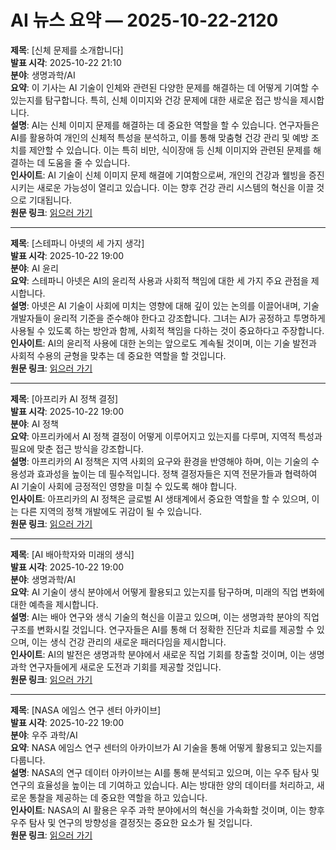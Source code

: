 # AI 뉴스 요약 — 2025-10-22-2120

**제목**: [신체 문제를 소개합니다]  
**발표 시각**: 2025-10-22 21:10  
**분야**: 생명과학/AI  
**요약**: 이 기사는 AI 기술이 인체와 관련된 다양한 문제를 해결하는 데 어떻게 기여할 수 있는지를 탐구합니다. 특히, 신체 이미지와 건강 문제에 대한 새로운 접근 방식을 제시합니다.  
**설명**: AI는 신체 이미지 문제를 해결하는 데 중요한 역할을 할 수 있습니다. 연구자들은 AI를 활용하여 개인의 신체적 특성을 분석하고, 이를 통해 맞춤형 건강 관리 및 예방 조치를 제안할 수 있습니다. 이는 특히 비만, 식이장애 등 신체 이미지와 관련된 문제를 해결하는 데 도움을 줄 수 있습니다.  
**인사이트**: AI 기술이 신체 이미지 문제 해결에 기여함으로써, 개인의 건강과 웰빙을 증진시키는 새로운 가능성이 열리고 있습니다. 이는 향후 건강 관리 시스템의 혁신을 이끌 것으로 기대됩니다.  
**원문 링크**: [읽으러 가기](https://www.technologyreview.com/2025/10/22/1126376/introducing-the-body-issue/)

---

**제목**: [스테파니 아넷의 세 가지 생각]  
**발표 시각**: 2025-10-22 19:00  
**분야**: AI 윤리  
**요약**: 스테파니 아넷은 AI의 윤리적 사용과 사회적 책임에 대한 세 가지 주요 관점을 제시합니다.  
**설명**: 아넷은 AI 기술이 사회에 미치는 영향에 대해 깊이 있는 논의를 이끌어내며, 기술 개발자들이 윤리적 기준을 준수해야 한다고 강조합니다. 그녀는 AI가 공정하고 투명하게 사용될 수 있도록 하는 방안과 함께, 사회적 책임을 다하는 것이 중요하다고 주장합니다.  
**인사이트**: AI의 윤리적 사용에 대한 논의는 앞으로도 계속될 것이며, 이는 기술 발전과 사회적 수용의 균형을 맞추는 데 중요한 역할을 할 것입니다.  
**원문 링크**: [읽으러 가기](https://www.technologyreview.com/2025/10/22/1125356/3-things-stephanie-arnett/)

---

**제목**: [아프리카 AI 정책 결정]  
**발표 시각**: 2025-10-22 19:00  
**분야**: AI 정책  
**요약**: 아프리카에서 AI 정책 결정이 어떻게 이루어지고 있는지를 다루며, 지역적 특성과 필요에 맞춘 접근 방식을 강조합니다.  
**설명**: 아프리카의 AI 정책은 지역 사회의 요구와 환경을 반영해야 하며, 이는 기술의 수용성과 효과성을 높이는 데 필수적입니다. 정책 결정자들은 지역 전문가들과 협력하여 AI 기술이 사회에 긍정적인 영향을 미칠 수 있도록 해야 합니다.  
**인사이트**: 아프리카의 AI 정책은 글로벌 AI 생태계에서 중요한 역할을 할 수 있으며, 이는 다른 지역의 정책 개발에도 귀감이 될 수 있습니다.  
**원문 링크**: [읽으러 가기](https://www.technologyreview.com/2025/10/22/1125361/africa-ai-policymaking-nyalleng-moorosi/)

---

**제목**: [AI 배아학자와 미래의 생식]  
**발표 시각**: 2025-10-22 19:00  
**분야**: 생명과학/AI  
**요약**: AI 기술이 생식 분야에서 어떻게 활용되고 있는지를 탐구하며, 미래의 직업 변화에 대한 예측을 제시합니다.  
**설명**: AI는 배아 연구와 생식 기술의 혁신을 이끌고 있으며, 이는 생명과학 분야의 직업 구조를 변화시킬 것입니다. 연구자들은 AI를 통해 더 정확한 진단과 치료를 제공할 수 있으며, 이는 생식 건강 관리의 새로운 패러다임을 제시합니다.  
**인사이트**: AI의 발전은 생명과학 분야에서 새로운 직업 기회를 창출할 것이며, 이는 생명과학 연구자들에게 새로운 도전과 기회를 제공할 것입니다.  
**원문 링크**: [읽으러 가기](https://www.technologyreview.com/2025/10/22/1125367/ai-embryologist-reproduction-future-jobs/)

---

**제목**: [NASA 에임스 연구 센터 아카이브]  
**발표 시각**: 2025-10-22 19:00  
**분야**: 우주 과학/AI  
**요약**: NASA 에임스 연구 센터의 아카이브가 AI 기술을 통해 어떻게 활용되고 있는지를 다룹니다.  
**설명**: NASA의 연구 데이터 아카이브는 AI를 통해 분석되고 있으며, 이는 우주 탐사 및 연구의 효율성을 높이는 데 기여하고 있습니다. AI는 방대한 양의 데이터를 처리하고, 새로운 통찰을 제공하는 데 중요한 역할을 하고 있습니다.  
**인사이트**: NASA의 AI 활용은 우주 과학 분야에서의 혁신을 가속화할 것이며, 이는 향후 우주 탐사 및 연구의 방향성을 결정짓는 중요한 요소가 될 것입니다.  
**원문 링크**: [읽으러 가기](https://www.technologyreview.com/2025/10/22/1125378/nasa-ames-research-center-archives/)